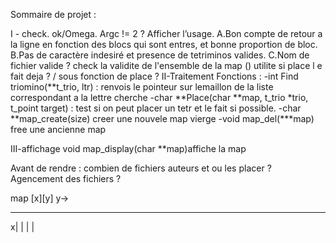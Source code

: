 Sommaire de projet :

I - check.
ok/Omega. Argc != 2 ? Afficher l’usage.
A.Bon compte de retour a la ligne en fonction des blocs qui sont entres, et bonne proportion de bloc.
B.Pas de caractère indesiré et presence de tetriminos valides.
C.Nom de fichier valide ?
check la validite de l'ensemble de la map () utilite si place l e fait deja ? / sous fonction de place ?
II-Traitement
Fonctions :
-int Find triomino(**t_trio, ltr) : renvois le pointeur sur lemaillon de la liste correspondant a la lettre cherche 
-char **Place(char **map, t_trio *trio, t_point target) : test si on peut placer un tetr et le fait si possible. 
-char **map_create(size) creer une nouvele map vierge
-void map_del(***map) free une ancienne map

III-affichage
void map_display(char **map)affiche la map

Avant de rendre : combien de fichiers auteurs et ou les placer ? Agencement des fichiers ?

map [x][y]
 y->
  _____
x|
 |
 |
 |
